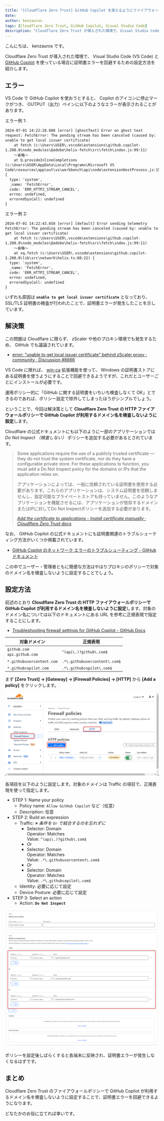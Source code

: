 ```yaml
---
title: "[Cloudflare Zero Trust] GitHub Copilot を使えるようにファイアウォールポリシーを設定する"
date: 
author: kenzauros
tags: [Cloudflare Zero Trust, GitHub Copilot, Visual Studio Code]
description: "Cloudflare Zero Trust が導入された環境で、Visual Studio Code (VS Code) と GitHub Copilot を使っている場合に証明書エラーを回避するための設定方法を紹介します。基本的には Cloudflare Zero Trust の HTTP ファイアウォールポリシーで GitHub Copilot が利用するドメイン名を検査しないように設定するだけです。"
---
```


こんにちは、 kenzauros です。

Cloudflare Zero Trust が導入された環境で、 Visual Studio Code (VS Code) と [GitHub Copilot](https://copilot.github.com/) を使っている場合に証明書エラーを回避するための設定方法を紹介します。

## エラー

VS Code で GitHub Copilot を使おうとすると、 Copilot のアイコンに停止マークがつき、 OUTPUT（出力）ペインに以下のようなエラーが表示されることがあります。

エラー例 1:
```
2024-07-01 14:22:28.608 [error] [ghostText] Error on ghost text request: FetchError: The pending stream has been canceled (caused by: unable to get local issuer certificate)
    at fetch (c:\Users\USER\.vscode\extensions\github.copilot-1.208.0\node_modules\@adobe\helix-fetch\src\fetch\index.js:99:11)
    ～省略～
    at Q.provideInlineCompletions (c:\Users\USER\AppData\Local\Programs\Microsoft VS Code\resources\app\out\vs\workbench\api\node\extensionHostProcess.js:153:118317) {
  type: 'system',
  _name: 'FetchError',
  code: 'ERR_HTTP2_STREAM_CANCEL',
  errno: undefined,
  erroredSysCall: undefined
}
```

エラー例 2:
```
2024-07-01 14:22:43.658 [error] [default] Error sending telemetry FetchError: The pending stream has been canceled (caused by: unable to get local issuer certificate)
    at fetch (c:\Users\USER\.vscode\extensions\github.copilot-1.208.0\node_modules\@adobe\helix-fetch\src\fetch\index.js:99:11)
    ～省略～
    at xq.fetch (c:\Users\USER\.vscode\extensions\github.copilot-1.208.0\lib\src\network\helix.ts:88:22) {
  type: 'system',
  _name: 'FetchError',
  code: 'ERR_HTTP2_STREAM_CANCEL',
  errno: undefined,
  erroredSysCall: undefined
}
```

いずれも原因は **`unable to get local issuer certificate`** となっており、 SSL/TLS 証明書の検査が行われたことで、証明書エラーが発生したことを示しています。


## 解決策

この問題は Cloudflare に限らず、 zScaler や他のプロキシ環境でも発生するため、 GitHub でも議論されています。

- [error: "unable to get local issuer certificate" behind zScaler proxy · community · Discussion #8866](https://github.com/orgs/community/discussions/8866)

VS Code に限れば、 [win-ca](https://marketplace.visualstudio.com/items?itemName=ukoloff.win-ca) 拡張機能を使って、 Windows の証明書ストアにある証明書を使うようにすることで回避できるようですが、これだとユーザーごとにインストールが必要です。

運用ポリシー的に「GitHub に関する証明書をいちいち検査しなくて OK」とできるのであれば、ポリシー設定で除外してしまったほうがシンプルでしょう。

ということで、今回は解決策として **Cloudflare Zero Trust の HTTP ファイアウォールポリシーで GitHub Copilot が利用するドメイン名を検査しないように設定**します。

Cloudflare の公式ドキュメントにも以下のように一部のアプリケーションでは *Do Not Inspect （検査しない）* ポリシーを追加する必要があるとされています。

> Some applications require the use of a publicly trusted certificate — they do not trust the system certificate, nor do they have a configurable private store. For these applications to function, you must add a Do Not Inspect policy for the domains or IPs that the application relies on.
> 
> アプリケーションによっては、一般に信頼されている証明書を使用する必要があります。これらのアプリケーションは、システム証明書を信頼しませんし、設定可能なプライベートストアも持っていません。このようなアプリケーションを機能させるには、アプリケーションが依存するドメインまたはIPに対してDo Not Inspectポリシーを追加する必要があります。
> 
> <cite>[​Add the certificate to applications​ - Install certificate manually · Cloudflare Zero Trust docs](https://developers.cloudflare.com/cloudflare-one/connections/connect-devices/warp/user-side-certificates/install-cloudflare-cert/#add-the-certificate-to-applications)</cite>

なお、 GitHub Copilot の公式ドキュメントにも証明書関連のトラブルシューティング方法がいくつか掲載されています。

- [GitHub Copilot のネットワーク エラーのトラブルシューティング - GitHub ドキュメント](https://docs.github.com/en/copilot/troubleshooting-github-copilot/troubleshooting-network-errors-for-github-copilot)

この中でユーザー・管理者ともに簡便な方法はやはりプロキシのポリシーで対象のドメイン名を検査しないように設定することでしょう。


## 設定方法

前述のとおり **Cloudflare Zero Trust の HTTP ファイアウォールポリシーで GitHub Copilot が利用するドメイン名を検査しないように設定**します。対象のドメイン名については以下のドキュメントにある URL を参考に正規表現で指定することにします。

- [Troubleshooting firewall settings for GitHub Copilot - GitHub Docs](https://docs.github.com/en/copilot/troubleshooting-github-copilot/troubleshooting-firewall-settings-for-github-copilot)

| 対象ドメイン                     | 正規表現                      |
| -------------------------------- | ----------------------------- |
| `github.com`<br>`api.github.com` | `^(api\.)?github\.com$`       |
| `*.githubusercontent.com`        | `.*\.githubusercontent\.com$` |
| `*.githubcopilot.com`            | `.*\.githubcopilot\.com$`     |

まず **[Zero Trust] → [Gateway] → [Firewall Policies] → [HTTP]** から **[Add a policy]** をクリックします。

![](images/firewall_policies_http.png "ファイアウォールポリシー (HTTP) の追加")

各項目を以下のように設定します。対象のドメインは Traffic の項目で、正規表現を使って指定します。

- STEP 1: Name your policy
    - Policy name: `Allow GitHub Copilot` など（任意）
    - Description: 任意
- STEP 2: Build an expression
    - Traffic: *※ 条件を `Or` で結合するのを忘れずに*
        - Selector: Domain<br>Operator: Matches<br>Value: `^(api\.)?github\.com$`
        - *Or*
        - Selector: Domain<br>Operator: Matches<br>Value: `.*\.githubusercontent\.com$`
        - *Or*
        - Selector: Domain<br>Operator: Matches<br>Value: `.*\.githubcopilot\.com$`
    - Identity: 必要に応じて設定
    - Device Posture: 必要に応じて設定
- STEP 3: Select an action
    - Action: **`Do Not Inspect`**

![](images/firewall_policies_http_new.png "ファイアウォールポリシー (HTTP) の設定内容")

ポリシーを設定後しばらくすると各端末に反映され、証明書エラーが発生しなくなるはずです。

## まとめ

Cloudflare Zero Trust のファイアウォールポリシーで GitHub Copilot が利用するドメイン名を検査しないように設定することで、証明書エラーを回避できるようになります。

どなたかのお役に立てれば幸いです。
